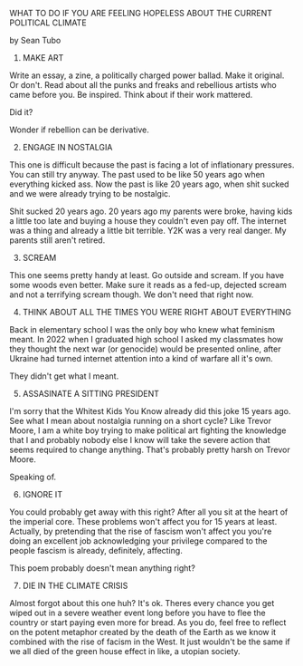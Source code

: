 WHAT TO DO IF YOU ARE FEELING HOPELESS ABOUT THE CURRENT POLITICAL CLIMATE 

by Sean Tubo 

1. MAKE ART

Write an essay, a zine, a politically charged power ballad. Make it original. Or don't. Read about all the punks and freaks and rebellious artists who came before you. Be inspired. Think about if their work mattered.

Did it?

Wonder if rebellion can be derivative.

2. ENGAGE IN NOSTALGIA 

This one is difficult because the past is facing a lot of inflationary pressures. You can still try anyway. The past used to be like 50 years ago when everything kicked ass. Now the past is like 20 years ago, when shit sucked and we were already trying to be nostalgic. 

Shit sucked 20 years ago. 20 years ago my parents were broke, having kids a little too late and buying a house they couldn't even pay off. The internet was a thing and already a little bit terrible. Y2K was a very real danger. My parents still aren't retired.

3. SCREAM

This one seems pretty handy at least. Go outside and scream. If you have some woods even better. Make sure it reads as a fed-up, dejected scream and not a terrifying scream though. We don't need that right now.

4. THINK ABOUT ALL THE TIMES YOU WERE RIGHT ABOUT EVERYTHING

Back in elementary school I was the only boy who knew what feminism meant. In 2022 when I graduated high school I asked my classmates how they thought the next war (or genocide) would be presented online, after Ukraine had turned internet attention into a kind of warfare all it's own. 

They didn't get what I meant.

5. ASSASINATE A SITTING PRESIDENT

I'm sorry that the Whitest Kids You Know already did this joke 15 years ago. See what I mean about nostalgia running on a short cycle? Like Trevor Moore, I am a white boy trying to make political art fighting the knowledge that I and probably nobody else I know will take the severe action that seems required to change anything. That's probably pretty harsh on Trevor Moore. 

Speaking of.

6. IGNORE IT

You could probably get away with this right? After all you sit at the heart of the imperial core. These problems won't affect you for 15 years at least. Actually, by pretending that the rise of fascism won't affect you you're doing an excellent job acknowledging your privilege compared to the people fascism is already, definitely, affecting.

This poem probably doesn't mean anything right?

7. DIE IN THE CLIMATE CRISIS

Almost forgot about this one huh? It's ok. Theres every chance you get wiped out in a severe weather event long before you have to flee the country or start paying even more for bread. As you do, feel free to reflect on the potent metaphor created by the death of the Earth as we know it combined with the rise of facism in the West. It just wouldn't be the same if we all died of the green house effect in like, a utopian society.
